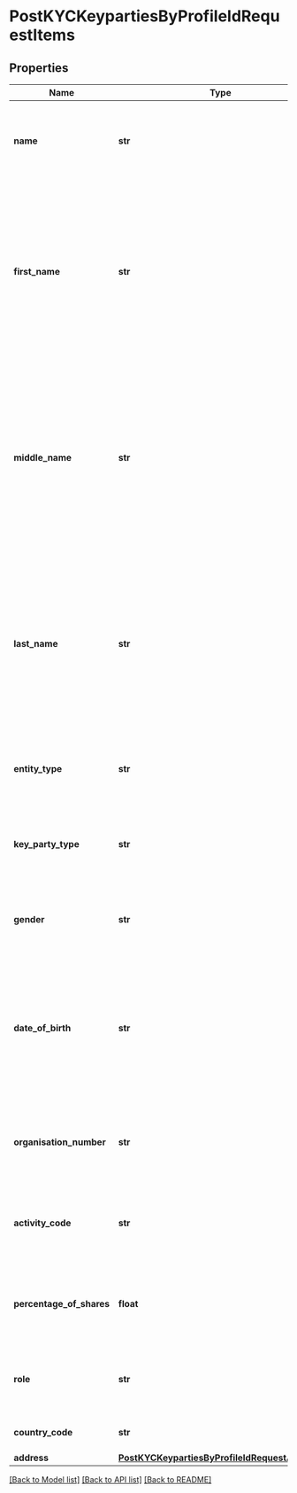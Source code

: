 # PostKYCKeypartiesByProfileIdRequestItems

## Properties
Name | Type | Description | Notes
------------ | ------------- | ------------- | -------------
**name** | **str** | Name of the key party&lt;br&gt; Maximum length is 200 characters | [optional] 
**first_name** | **str** | First name of the key party &lt;br&gt; Valid for entity type Individual &lt;br&gt; Maximum length is 200 characters combining First name, Middle name and Last name | [optional] 
**middle_name** | **str** | Middle name of the key party &lt;br&gt; Valid for entity type Individual &lt;br&gt; Maximum length is 200 characters combining First name, Middle name and Last name | [optional] 
**last_name** | **str** | Last name of the key party &lt;br&gt; Valid for entity type Individual &lt;br&gt; Maximum length is 200 characters combining First name, Middle name and Last name | [optional] 
**entity_type** | **str** | Entity type of the key party &lt;br&gt; Types - individual, business | [optional] 
**key_party_type** | **str** | Entity type of the key party&lt;br&gt; Types - director, shareHolder, ubo | [optional] 
**gender** | **str** | Gender of the key party&lt;br&gt; Valid for entity type Individual | [optional] 
**date_of_birth** | **str** | Date of birth of the key party Date YYYY-MM-DD or YYYY format. Must be after 1900 and not in the future Valid for the entity type Individual | [optional] 
**organisation_number** | **str** | Key party organisation number &lt;br&gt; Valid for entity type Business | [optional] 
**activity_code** | **str** | Activity code of the key party &lt;br&gt; Valid for entity type Business | [optional] 
**percentage_of_shares** | **float** | Share percentage of the key party &lt;br&gt; Valid for key party type ShareHolder | [optional] 
**role** | **str** | Role of the key party &lt;br&gt; Valid for key party type Director | [optional] 
**country_code** | **str** | Country code of the key party | [optional] 
**address** | [**PostKYCKeypartiesByProfileIdRequestAddress**](PostKYCKeypartiesByProfileIdRequestAddress.md) |  | [optional] 

[[Back to Model list]](../README.md#documentation-for-models) [[Back to API list]](../README.md#documentation-for-api-endpoints) [[Back to README]](../README.md)

